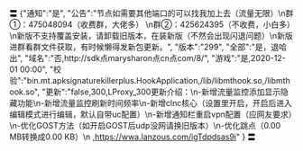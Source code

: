 〓
{"通知":"是",
"公告":"节点如需要其他端口的可以找我加上去（流量无限）\n群①：475048094（收费群，大佬多） \n群②：425624395（不收费，小白多）\n新版不支持覆盖安装，请卸载旧版本，在装新版（不然会出现闪退问题）\n新版进群看群文件获取，有时候懒得发新包更新。",
"版本":"299",
"全部":"是，退哈出",
"域名":"否,http://sdk点marysharon点cn点com/8/",
"游戏":"是,2020-12-01 00:00",
"校验":"bin.mt.apksignaturekillerplus.HookApplication,/lib/libmthook.so,/libmthook.so",
"更新":"false,300,LProxy_300更新介绍：\n-新增流量监控添加显示隐藏功能\n-新增流量监控刷新时间频率\n-新增clnc核心（设置里开启，开启后进入编辑模式进行编辑，默认自带uc配置）\n-新增通知栏重启vpn配置（应网友要求）\n-优化GOST方法（如开启GOST后udp没网请换旧版本）\n-优化跳点（0.00 MB转换成0.00 KB）\n
,https://wwa.lanzous.com/igTdpdsas9i"
}
〓
